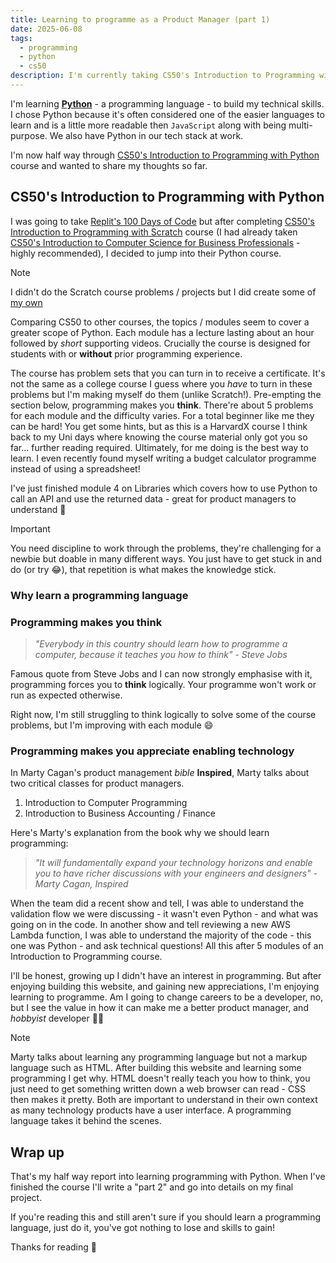 ```yaml
---
title: Learning to programme as a Product Manager (part 1)
date: 2025-06-08
tags:
  - programming
  - python
  - cs50
description: I'm currently taking CS50's Introduction to Programming with Python course, here's my half way report.
---
```

I'm learning [**Python**](https://www.python.org) - a programming language - to build my technical skills. I chose Python because it's often considered one of the easier languages to learn and is a little more readable then `JavaScript` along with being multi-purpose. We also have Python in our tech stack at work.

I'm now half way through [CS50's Introduction to Programming with Python](https://cs50.harvard.edu/python/2022/) course and wanted to share my thoughts so far.

## CS50's Introduction to Programming with Python

I was going to take [Replit's 100 Days of Code](https://replit.com/learn/100-days-of-python?utm_medium=referral&utm_campaign=100_days_of_code_python) but after completing [CS50's Introduction to Programming with Scratch](https://cs50.harvard.edu/scratch/2024/) course (I had already taken [CS50's Introduction to Computer Science for Business Professionals](https://cs50.harvard.edu/business/2017/) - highly recommended), I decided to jump into their Python course.

> [!Note]
> I didn't do the Scratch course problems / projects but I did create some of [my own](/scratch)

Comparing CS50 to other courses, the topics / modules seem to cover a greater scope of Python. Each module has a lecture lasting about an hour followed by *short* supporting videos. Crucially the course is designed for students with or **without** prior programming experience.

The course has problem sets that you can turn in to receive a certificate. It's not the same as a college course I guess where you *have* to turn in these problems but I'm making myself do them (unlike Scratch!). Pre-empting the section below, programming makes you **think**. There're about 5 problems for each module and the difficulty varies. For a total beginner like me they can be hard! You get some hints, but as this is a HarvardX course I think back to my Uni days where knowing the course material only got you so far... further reading required. Ultimately, for me doing is the best way to learn. I even recently found myself writing a budget calculator programme instead of using a spreadsheet!

I've just finished module 4 on Libraries which covers how to use Python to call an API and use the returned data - great for product managers to understand :snake:

> [!Important]
> You need discipline to work through the problems, they're challenging for a newbie but doable in many different ways. You just have to get stuck in and do (or try :joy:), that repetition is what makes the knowledge stick.

### Why learn a programming language

### Programming makes you think

> *"Everybody in this country should learn how to programme a computer, because it teaches you how to think" - Steve Jobs*

Famous quote from Steve Jobs and I can now strongly emphasise with it, programming forces you to **think** logically. Your programme won't work or run as expected otherwise.

Right now, I'm still struggling to think logically to solve some of the course problems, but I'm improving with each module :smile:

### Programming makes you appreciate enabling technology

In Marty Cagan's product management *bible* **Inspired**, Marty talks about two critical classes for product managers.

1. Introduction to Computer Programming
2. Introduction to Business Accounting / Finance

Here's Marty's explanation from the book why we should learn programming:

> *"It will fundamentally expand your technology horizons and enable you to have richer discussions with your engineers and designers" - Marty Cagan, Inspired*

When the team did a recent show and tell, I was able to understand the validation flow we were discussing - it wasn't even Python - and what was going on in the code. In another show and tell reviewing a new AWS Lambda function, I was able to understand the majority of the code - this one was Python - and ask technical questions! All this after 5 modules of an Introduction to Programming course.

I'll be honest, growing up I didn't have an interest in programming. But after enjoying building this website, and gaining new appreciations, I'm enjoying learning to programme. Am I going to change careers to be a developer, no, but I see the value in how it can make me a better product manager, and *hobbyist* developer :man_technologist:

> [!Note]
> Marty talks about learning any programming language but not a markup language such as HTML. After building this website and learning some programming I get why. HTML doesn't really teach you how to think, you just need to get something written down a web browser can read - CSS then makes it pretty. Both are important to understand in their own context as many technology products have a user interface. A programming language takes it behind the scenes.

## Wrap up

That's my half way report into learning programming with Python. When I've finished the course I'll write a "part 2" and go into details on my final project.

If you're reading this and still aren't sure if you should learn a programming language, just do it, you've got nothing to lose and skills to gain!

Thanks for reading :call_me_hand:
